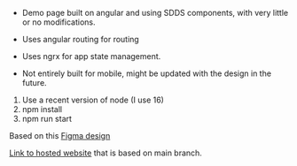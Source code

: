 - Demo page built on angular and using SDDS components, with very little or no modifications.

- Uses angular routing for routing
- Uses ngrx for app state management.
- Not entirely built for mobile, might be updated with the design in the future.

1. Use a recent version of node (I use 16)
2. npm install
3. npm run start


Based on this [Figma design](https://www.figma.com/file/d8bTgEx7h694MSesi2CTLF/Tegel-UI-Library?node-id=9150%3A16774&t=iMapWhZ6SjDgxRyb-1)

[Link to hosted website](https://main.d12f8nnspu9tz7.amplifyapp.com/) that is based on main branch. 
